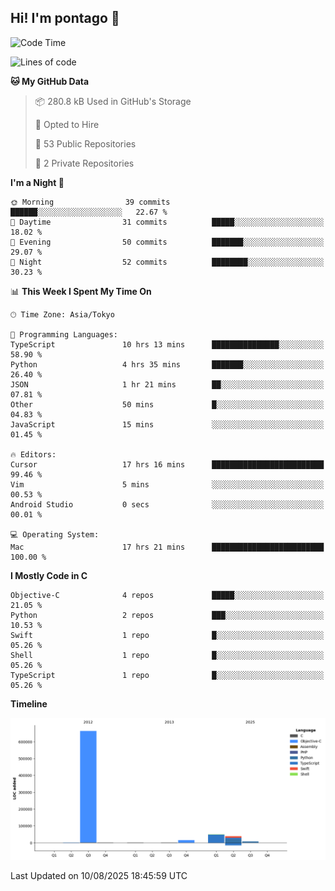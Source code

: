 ## Hi! I'm pontago 👋

<!--START_SECTION:waka-->
![Code Time](http://img.shields.io/badge/Code%20Time-494%20hrs%2034%20mins-blue)

![Lines of code](https://img.shields.io/badge/From%20Hello%20World%20I%27ve%20Written-776.3%20thousand%20lines%20of%20code-blue)

**🐱 My GitHub Data** 

> 📦 280.8 kB Used in GitHub's Storage 
 > 
> 💼 Opted to Hire
 > 
> 📜 53 Public Repositories 
 > 
> 🔑 2 Private Repositories 
 > 
**I'm a Night 🦉** 

```text
🌞 Morning                39 commits          ██████░░░░░░░░░░░░░░░░░░░   22.67 % 
🌆 Daytime                31 commits          █████░░░░░░░░░░░░░░░░░░░░   18.02 % 
🌃 Evening                50 commits          ███████░░░░░░░░░░░░░░░░░░   29.07 % 
🌙 Night                  52 commits          ████████░░░░░░░░░░░░░░░░░   30.23 % 
```


📊 **This Week I Spent My Time On** 

```text
🕑︎ Time Zone: Asia/Tokyo

💬 Programming Languages: 
TypeScript               10 hrs 13 mins      ███████████████░░░░░░░░░░   58.90 % 
Python                   4 hrs 35 mins       ███████░░░░░░░░░░░░░░░░░░   26.40 % 
JSON                     1 hr 21 mins        ██░░░░░░░░░░░░░░░░░░░░░░░   07.81 % 
Other                    50 mins             █░░░░░░░░░░░░░░░░░░░░░░░░   04.83 % 
JavaScript               15 mins             ░░░░░░░░░░░░░░░░░░░░░░░░░   01.45 % 

🔥 Editors: 
Cursor                   17 hrs 16 mins      █████████████████████████   99.46 % 
Vim                      5 mins              ░░░░░░░░░░░░░░░░░░░░░░░░░   00.53 % 
Android Studio           0 secs              ░░░░░░░░░░░░░░░░░░░░░░░░░   00.01 % 

💻 Operating System: 
Mac                      17 hrs 21 mins      █████████████████████████   100.00 % 
```

**I Mostly Code in C** 

```text
Objective-C              4 repos             █████░░░░░░░░░░░░░░░░░░░░   21.05 % 
Python                   2 repos             ███░░░░░░░░░░░░░░░░░░░░░░   10.53 % 
Swift                    1 repo              █░░░░░░░░░░░░░░░░░░░░░░░░   05.26 % 
Shell                    1 repo              █░░░░░░░░░░░░░░░░░░░░░░░░   05.26 % 
TypeScript               1 repo              █░░░░░░░░░░░░░░░░░░░░░░░░   05.26 % 
```



**Timeline**

![Lines of Code chart](https://raw.githubusercontent.com/pontago/pontago/main/assets/bar_graph.png)


 Last Updated on 10/08/2025 18:45:59 UTC
<!--END_SECTION:waka-->
